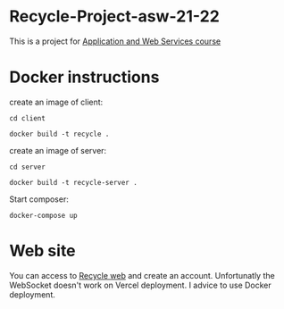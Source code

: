 # Recycle-Project-asw-21-22

This is a project for [Application and Web Services course](https://www.unibo.it/it/didattica/insegnamenti/insegnamento/2022/412604)

# Docker instructions
create an image of client:
````
cd client
````
````
docker build -t recycle .
````
create an image of server:
````
cd server
````
````
docker build -t recycle-server .
````

Start composer:

````
docker-compose up
````


# Web site

You can access to [Recycle web](https://recycle-project.vercel.app/login) and create an account.
Unfortunatly the WebSocket doesn't work on Vercel deployment. I advice to use Docker deployment.